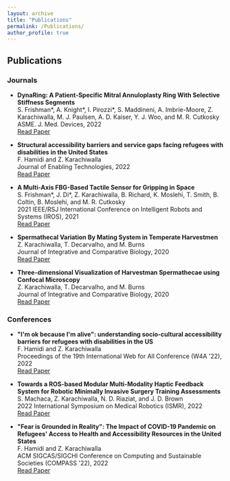 ```yaml
---
layout: archive
title: "Publications"
permalink: /Publications/
author_profile: true
---
```


## Publications

### Journals

- **DynaRing: A Patient-Specific Mitral Annuloplasty Ring With Selective Stiffness Segments**\
  S. Frishman\*, A. Knight\*, I. Pirozzi\*, S. Maddineni, A. Imbrie-Moore, Z. Karachiwalla, M. J. Paulsen, A. D. Kaiser, Y. J. Woo, and M. R. Cutkosky\
  ASME. J. Med. Devices, 2022\
  [Read Paper](link-to-paper)

- **Structural accessibility barriers and service gaps facing refugees with disabilities in the United States**\
  F. Hamidi and Z. Karachiwalla\
  Journal of Enabling Technologies, 2022\
  [Read Paper](link-to-paper)

- **A Multi-Axis FBG-Based Tactile Sensor for Gripping in Space**\
  S. Frishman\*, J. Di\*, Z. Karachiwalla, B. Richard, K. Moslehi, T. Smith, B. Coltin, B. Moslehi, and M. R. Cutkosky\
  2021 IEEE/RSJ International Conference on Intelligent Robots and Systems (IROS), 2021\
  [Read Paper](link-to-paper)

- **Spermathecal Variation By Mating System in Temperate Harvestmen**\
  Z. Karachiwalla, T. Decarvalho, and M. Burns\
  Journal of Integrative and Comparative Biology, 2020\
  [Read Paper](link-to-paper)

- **Three-dimensional Visualization of Harvestman Spermathecae using Confocal Microscopy**\
  Z. Karachiwalla, T. Decarvalho, and M. Burns\
  Journal of Integrative and Comparative Biology, 2020\
  [Read Paper](link-to-paper)

### Conferences

- **"I'm ok because I'm alive": understanding socio-cultural accessibility barriers for refugees with disabilities in the US**\
  F. Hamidi and Z. Karachiwalla\
  Proceedings of the 19th International Web for All Conference (W4A '22), 2022\
  [Read Paper](link-to-paper)

- **Towards a ROS-based Modular Multi-Modality Haptic Feedback System for Robotic Minimally Invasive Surgery Training Assessments**\
  S. Machaca, Z. Karachiwalla, N. D. Riaziat, and J. D. Brown\
  2022 International Symposium on Medical Robotics (ISMR), 2022\
  [Read Paper](link-to-paper)

- **"Fear is Grounded in Reality": The Impact of COVID-19 Pandemic on Refugees' Access to Health and Accessibility Resources in the United States**\
  F. Hamidi and Z. Karachiwalla\
  ACM SIGCAS/SIGCHI Conference on Computing and Sustainable Societies (COMPASS '22), 2022\
  [Read Paper](link-to-paper)
